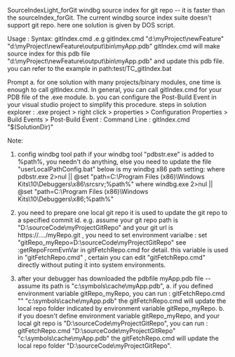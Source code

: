 SourceIndexLight_forGit
windbg source index for git repo -- it is faster than the sourceIndex_forGit.
The current windbg source index suite doesn't support git repo. here one solution is given by DOS script.

Usage :
Syntax:
gitIndex.cmd <sourceCodeDir> <pdbFilePath>
.e.g
gitIndex.cmd "d:\myProject\newFeature" "d:\myProject\newFeature\output\bin\myApp.pdb"
gitIndex.cmd will make source index for this pdb file "d:\myProject\newFeature\output\bin\myApp.pdb" and update this pdb file.
you can refer to the example in path:test/TC_gitIndex.bat

Prompt
a.  for one solution with many projects/binary modules, one time is enough to call gitIndex.cmd.
    In general, you can call gitIndex.cmd for your PDB file of the .exe module.
b.  you can configure the Post-Build Event in your visual studio project to simplify this procedure.
    steps in solution explorer : .exe project > right click > properties > Configuration Properties > Build Events > Post-Build Event :
	Command Line : gitIndex.cmd "$(SolutionDir)" <ProjectPdbFilePath>

Note:
1. config windbg tool path
if your windbg tool "pdbstr.exe" is added to %path%, you needn't do anything, else you need to update the file "userLocalPathConfig.bat"
below is my windbg x86 path setting:
where pdbstr.exe 2>nul || @set "path=C:\Program Files (x86)\Windows Kits\10\Debuggers\x86\srcsrv;%path%"
where windbg.exe 2>nul || @set "path=C:\Program Files (x86)\Windows Kits\10\Debuggers\x86;%path%"

2. you need to prepare one local git repo
it is used to update the git repo to a specified commit id. 
e.g. assume your git repo path is "D:\sourceCode\myProjectGitRepo" and your git url is https://..../myRepo.git , you need to set environment varialbe :
set "gitRepo_myRepo=D:\sourceCode\myProjectGitRepo"
see :getRepoFromEvnVar in gitFetchRepo.cmd for detail.
this variable is used in "gitFetchRepo.cmd" , certain you can edit "gitFetchRepo.cmd" directly without puting it into system environments.

3. after your debugger has downloaded the pdbfile myApp.pdb file -- assume its path is "c:\symbols\cache\myApp.pdb",
a. if you defined environment variable gitRepo_myRepo, you can run :
   gitFetchRepo.cmd "" "c:\symbols\cache\myApp.pdb"
   the gitFetchRepo.cmd will update the local repo folder indicated by environment variable gitRepo_myRepo.
b. if you doesn't define environment variable gitRepo_myRepo, and your local git repo is "D:\sourceCode\myProjectGitRepo", you can run :
   gitFetchRepo.cmd "D:\sourceCode\myProjectGitRepo" "c:\symbols\cache\myApp.pdb"
   the gitFetchRepo.cmd will update the local repo folder "D:\sourceCode\myProjectGitRepo".

   
